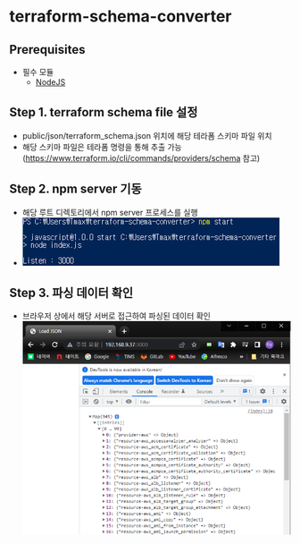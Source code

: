 # terraform-schema-converter

## Prerequisites
* 필수 모듈
  * [NodeJS](https://nodejs.org/ko/)

## Step 1. terraform schema file 설정
* public/json/terraform_schema.json 위치에 해당 테라폼 스키마 파일 위치
* 해당 스키마 파일은 테라폼 명령을 통해 추출 가능 (https://www.terraform.io/cli/commands/providers/schema 참고)

## Step 2. npm server 기동
* 해당 루트 디렉토리에서 npm server 프로세스를 실행
* ![image](figure/1_npm.png)

## Step 3. 파싱 데이터 확인
* 브라우저 상에서 해당 서버로 접근하여 파싱된 데이터 확인
![image](figure/2_Browser.png)
